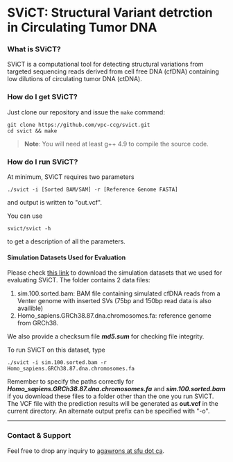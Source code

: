 **SViCT**: Structural Variant detrction in Circulating Tumor DNA
===================
### What is SViCT?
SViCT is a computational tool for detecting structural variations from targeted sequencing reads derived from cell free DNA (cfDNA) containing low dilutions of circulating tumor DNA (ctDNA).

### How do I get SViCT?
Just clone our repository and issue the `make` command:
```
git clone https://github.com/vpc-ccg/svict.git
cd svict && make
```

> **Note**: You will need at least g++ 4.9 to compile the source code.

### How do I run SViCT?

At minimum, SViCT requires two parameters
```
./svict -i [Sorted BAM/SAM] -r [Reference Genome FASTA]
```
and output is written to "out.vcf".

You can use 
```
svict/svict -h
```
to get a description of all the parameters. 

#### Simulation Datasets Used for Evaluation
Please check [this link](https://figshare.com/articles/Simulation_Datasets_for_Evaluation/5758539) to download the simulation datasets that we used for evaluating SViCT. The folder contains 2 data files:
1. sim.100.sorted.bam: BAM file containing simulated cfDNA reads from a Venter genome with inserted SVs (75bp and 150bp read data is also availible)
2. Homo_sapiens.GRCh38.87.dna.chromosomes.fa: reference genome from GRCh38.

We also provide a checksum file ***md5.sum*** for checking file integrity.

To run SViCT on this dataset, type

```
./svict -i sim.100.sorted.bam -r Homo_sapiens.GRCh38.87.dna.chromosomes.fa
```

Remember to specify the paths correctly for ***Homo_sapiens.GRCh38.87.dna.chromosomes.fa*** and ***sim.100.sorted.bam*** if you download these files to a folder other than the one you run SViCT. The VCF file with the prediction results will be generated as **out.vcf** in the current directory. An alternate output prefix can be specified with "-o".


---


### Contact & Support

Feel free to drop any inquiry to [agawrons at sfu dot ca](mailto:).
